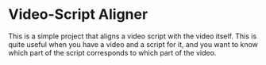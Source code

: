 # Video-Script Aligner

This is a simple project that aligns a video script with the video itself. This is quite useful when you have a video and a script for it, and you want to know which part of the script corresponds to which part of the video.
